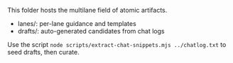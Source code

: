 This folder hosts the multilane field of atomic artifacts.

- lanes/: per-lane guidance and templates
- drafts/: auto-generated candidates from chat logs

Use the script `node scripts/extract-chat-snippets.mjs ../chatlog.txt` to seed drafts, then curate.

